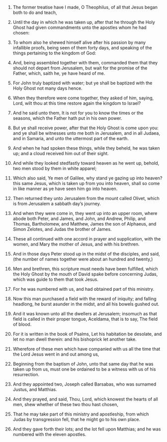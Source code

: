 1. The former treatise have I made, O Theophilus, of all that Jesus
began both to do and teach,

2. Until the day in which he was taken
up, after that he through the Holy Ghost had given commandments unto
the apostles whom he had chosen:

3. To whom also he shewed himself
alive after his passion by many infallible proofs, being seen of them
forty days, and speaking of the things pertaining to the kingdom of
God:

4. And, being assembled together with them, commanded them that
they should not depart from Jerusalem, but wait for the promise of the
Father, which, saith he, ye have heard of me.

5. For John truly baptized with water; but ye shall be baptized with
the Holy Ghost not many days hence.

6. When they therefore were come together, they asked of him, saying,
Lord, wilt thou at this time restore again the kingdom to Israel?

7. And he said unto them, It is not for you to know the times or the
seasons, which the Father hath put in his own power.

8. But ye shall receive power, after that the Holy Ghost is come upon
you: and ye shall be witnesses unto me both in Jerusalem, and in all
Judaea, and in Samaria, and unto the uttermost part of the earth.

9. And when he had spoken these things, while they beheld, he was
taken up; and a cloud received him out of their sight.

10. And while they looked stedfastly toward heaven as he went up,
behold, two men stood by them in white apparel;

11. Which also said,
Ye men of Galilee, why stand ye gazing up into heaven? this same
Jesus, which is taken up from you into heaven, shall so come in like
manner as ye have seen him go into heaven.

12. Then returned they unto Jerusalem from the mount called Olivet,
which is from Jerusalem a sabbath day’s journey.

13. And when they were come in, they went up into an upper room,
where abode both Peter, and James, and John, and Andrew, Philip, and
Thomas, Bartholomew, and Matthew, James the son of Alphaeus, and Simon
Zelotes, and Judas the brother of James.

14. These all continued with one accord in prayer and supplication,
with the women, and Mary the mother of Jesus, and with his brethren.

15. And in those days Peter stood up in the midst of the disciples,
and said, (the number of names together were about an hundred and
twenty,)

16. Men and brethren, this scripture must needs have been
fulfilled, which the Holy Ghost by the mouth of David spake before
concerning Judas, which was guide to them that took Jesus.

17. For he was numbered with us, and had obtained part of this
ministry.

18. Now this man purchased a field with the reward of iniquity; and
falling headlong, he burst asunder in the midst, and all his bowels
gushed out.

19. And it was known unto all the dwellers at Jerusalem; insomuch as
that field is called in their proper tongue, Aceldama, that is to say,
The field of blood.

20. For it is written in the book of Psalms, Let his habitation be
desolate, and let no man dwell therein: and his bishoprick let another
take.

21. Wherefore of these men which have companied with us all the time
that the Lord Jesus went in and out among us,

22. Beginning from the
baptism of John, unto that same day that he was taken up from us, must
one be ordained to be a witness with us of his resurrection.

23. And they appointed two, Joseph called Barsabas, who was surnamed
Justus, and Matthias.

24. And they prayed, and said, Thou, Lord, which knowest the hearts
of all men, shew whether of these two thou hast chosen,

25. That he
may take part of this ministry and apostleship, from which Judas by
transgression fell, that he might go to his own place.

26. And they gave forth their lots; and the lot fell upon Matthias;
and he was numbered with the eleven apostles.